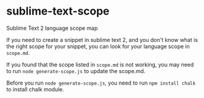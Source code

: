 # sublime-text-scope

Sublime Text 2 language scope map

If you need to create a snippet in sublime text 2,
and you don't know what is the right scope for your snippet,
you can look for your language scope in `scope.md`.

If you found that the scope listed in `scope.md` is not working,
you may need to run `node generate-scope.js` to update the scope.md.

Before you run `node generate-scope.js`,
you need to run `npm install chalk` to install chalk module.
